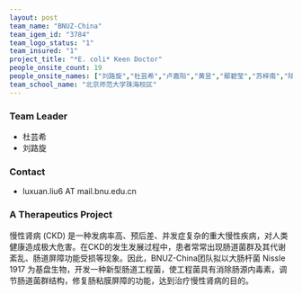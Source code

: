 ```yaml
---
layout: post
team_name: "BNUZ-China"
team_igem_id: "3784"
team_logo_status: "1"
team_insured: "1"
project_title: "*E. coli* Keen Doctor"
people_onsite_count: 19
people_onsite_names: ["刘路旋","杜芸希","卢嘉阳","黄昱","鄢碧莹","苏梓南","陆飞扬","李霁筱","范思婷","吴静怡","李浩","薛婉颖","阳文婧","高天雨","邓颖嘉","李健中","梁理骐","谭佳伦","叶舒丹"]
team_school_name: "北京师范大学珠海校区"
---
```



### Team Leader
* 杜芸希
* 刘路旋

### Contact
* luxuan.liu6 AT mail.bnu.edu.cn

### A Therapeutics Project

慢性肾病 (CKD) 是一种发病率高、预后差、并发症复杂的重大慢性疾病，对人类健康造成极大危害。在CKD的发生发展过程中，患者常常出现肠道菌群及其代谢紊乱、肠道屏障功能受损等现象。因此，BNUZ-China团队拟以大肠杆菌 Nissle 1917 为基盘生物，开发一种新型肠道工程菌，使工程菌具有消除肠源内毒素，调节肠道菌群结构，修复肠粘膜屏障的功能，达到治疗慢性肾病的目的。
